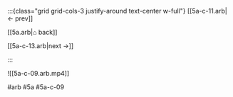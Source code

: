 :::{class="grid grid-cols-3 justify-around text-center w-full"}
[[5a-c-11.arb|← prev]]

[[5a.arb|⌂ back]]

[[5a-c-13.arb|next →]]

:::

![[5a-c-09.arb.mp4]]

#arb #5a #5a-c-09

